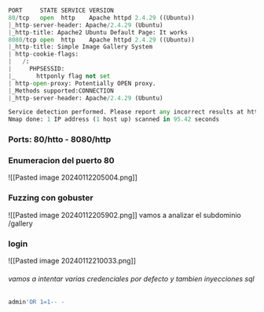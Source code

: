 ```python
PORT     STATE SERVICE VERSION
80/tcp   open  http    Apache httpd 2.4.29 ((Ubuntu))
|_http-server-header: Apache/2.4.29 (Ubuntu)
|_http-title: Apache2 Ubuntu Default Page: It works
8080/tcp open  http    Apache httpd 2.4.29 ((Ubuntu))
|_http-title: Simple Image Gallery System
| http-cookie-flags: 
|   /: 
|     PHPSESSID: 
|_      httponly flag not set
| http-open-proxy: Potentially OPEN proxy.
|_Methods supported:CONNECTION
|_http-server-header: Apache/2.4.29 (Ubuntu)

Service detection performed. Please report any incorrect results at https://nmap.org/submit/ .
Nmap done: 1 IP address (1 host up) scanned in 95.42 seconds
```

### Ports: 80/htto - 8080/http

### Enumeracion del puerto 80
![[Pasted image 20240112205004.png]]

### Fuzzing con gobuster
![[Pasted image 20240112205902.png]]
vamos a analizar el subdominio /gallery

### login
![[Pasted image 20240112210033.png]]
###### vamos a intentar varias credenciales por defecto y tambien inyecciones sql
```python
admin'OR 1=1-- -
```